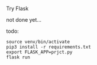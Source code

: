 Try Flask

not done yet...

todo:
```
source venv/bin/activate
pip3 install -r requirements.txt
export FLASK_APP=prjct.py
flask run
```
